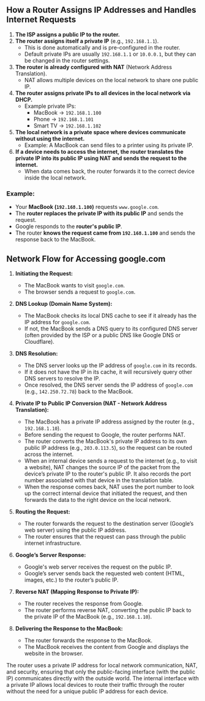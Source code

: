 ## How a Router Assigns IP Addresses and Handles Internet Requests

1. **The ISP assigns a public IP to the router.**  
2. **The router assigns itself a private IP** (e.g., `192.168.1.1`).  
   - This is done automatically and is pre-configured in the router.  
   - Default private IPs are usually `192.168.1.1` or `10.0.0.1`, but they can be changed in the router settings.  
3. **The router is already configured with NAT** (Network Address Translation).  
   - NAT allows multiple devices on the local network to share one public IP.  
4. **The router assigns private IPs to all devices in the local network via DHCP.**  
   - Example private IPs:  
     - MacBook → `192.168.1.100`  
     - Phone → `192.168.1.101`  
     - Smart TV → `192.168.1.102`  
5. **The local network is a private space where devices communicate without using the internet.**  
   - Example: A MacBook can send files to a printer using its private IP.  
6. **If a device needs to access the internet, the router translates the private IP into its public IP using NAT and sends the request to the internet.**  
   - When data comes back, the router forwards it to the correct device inside the local network.  

### Example:  
- Your **MacBook (`192.168.1.100`)** requests `www.google.com`.  
- The **router replaces the private IP with its public IP** and sends the request.  
- Google responds to the **router's public IP**.  
- The router **knows the request came from `192.168.1.100`** and sends the response back to the MacBook.  


## Network Flow for Accessing google.com

1. **Initiating the Request:**
   - The MacBook wants to visit `google.com`.
   - The browser sends a request to `google.com`.

2. **DNS Lookup (Domain Name System):**
   - The MacBook checks its local DNS cache to see if it already has the IP address for `google.com`.
   - If not, the MacBook sends a DNS query to its configured DNS server (often provided by the ISP or a public DNS like Google DNS or Cloudflare).

3. **DNS Resolution:**
   - The DNS server looks up the IP address of `google.com` in its records.
   - If it does not have the IP in its cache, it will recursively query other DNS servers to resolve the IP.
   - Once resolved, the DNS server sends the IP address of `google.com` (e.g., `142.250.72.78`) back to the MacBook.

4. **Private IP to Public IP Conversion (NAT - Network Address Translation):**
   - The MacBook has a private IP address assigned by the router (e.g., `192.168.1.10`).
   - Before sending the request to Google, the router performs NAT.
   - The router converts the MacBook's private IP address to its own public IP address (e.g., `203.0.113.5`), so the request can be routed across the internet.
   - When an internal device sends a request to the internet (e.g., to visit a website), NAT changes the source IP of the packet from the device’s private IP to the router's public IP. It also records the port number associated with that device in the translation table.
   - When the response comes back, NAT uses the port number to look up the correct internal device that initiated the request, and then forwards the data to the right device on the local network.

5. **Routing the Request:**
   - The router forwards the request to the destination server (Google’s web server) using the public IP address.
   - The router ensures that the request can pass through the public internet infrastructure.

6. **Google’s Server Response:**
   - Google's web server receives the request on the public IP.
   - Google’s server sends back the requested web content (HTML, images, etc.) to the router’s public IP.

7. **Reverse NAT (Mapping Response to Private IP):**
   - The router receives the response from Google.
   - The router performs reverse NAT, converting the public IP back to the private IP of the MacBook (e.g., `192.168.1.10`).
   
8. **Delivering the Response to the MacBook:**
   - The router forwards the response to the MacBook.
   - The MacBook receives the content from Google and displays the website in the browser.


The router uses a private IP address for local network communication, NAT, and security, ensuring that only the public-facing interface (with the public IP) communicates directly with the outside world. The internal interface with a private IP allows local devices to route their traffic through the router without the need for a unique public IP address for each device.

